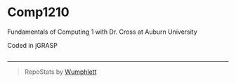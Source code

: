 # Comp1210
Fundamentals of Computing 1 with Dr. Cross at Auburn University

Coded in jGRASP

```{VIEWS_CHART}
```

---

> RepoStats by [Wumphlett](https://github.com/Wumphlett)
